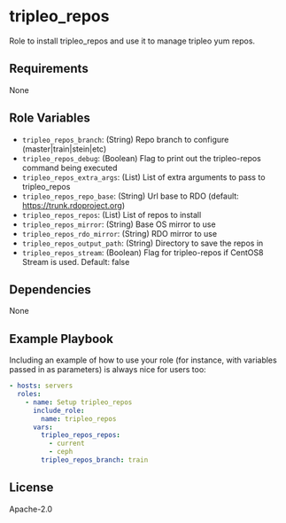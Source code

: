 tripleo_repos
=============

Role to install tripleo_repos and use it to manage tripleo yum repos.

Requirements
------------

None

Role Variables
--------------

* `tripleo_repos_branch`: (String) Repo branch to configure (master|train|stein|etc)
* `tripleo_repos_debug`: (Boolean) Flag to print out the tripleo-repos command being executed
* `tripleo_repos_extra_args`: (List) List of extra arguments to pass to tripleo_repos
* `tripleo_repos_repo_base`: (String) Url base to RDO (default: <https://trunk.rdoproject.org>)
* `tripleo_repos_repos`: (List) List of repos to install
* `tripleo_repos_mirror`: (String) Base OS mirror to use
* `tripleo_repos_rdo_mirror`: (String) RDO mirror to use
* `tripleo_repos_output_path`: (String) Directory to save the repos in
* `tripleo_repos_stream`: (Boolean) Flag for tripleo-repos if CentOS8 Stream is used. Default: false

Dependencies
------------

None

Example Playbook
----------------

Including an example of how to use your role (for instance, with variables passed in as parameters) is always nice for users too:

```yaml
- hosts: servers
  roles:
    - name: Setup tripleo_repos
      include_role:
        name: tripleo_repos
      vars:
        tripleo_repos_repos:
          - current
          - ceph
        tripleo_repos_branch: train
```

License
-------

Apache-2.0
